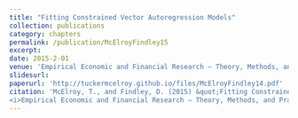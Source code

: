 ```yaml
---
title: "Fitting Constrained Vector Autoregression Models"
collection: publications
category: chapters
permalink: /publication/McElroyFindley15
excerpt: 
date: 2015-2-01
venue: 'Empirical Economic and Financial Research – Theory, Methods, and Practice'
slidesurl: 
paperurl: 'http://tuckermcelroy.github.io/files/McElroyFindley14.pdf'
citation: 'McElroy, T., and Findley, D. (2015) &quot;Fitting Constrained Vector Autoregression Models.&quot;
<i>Empirical Economic and Financial Research – Theory, Methods, and Practice</i>.'
---
```

